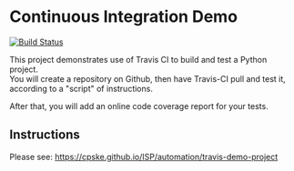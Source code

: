 Continuous Integration Demo
============================
[![Build Status](https://app.travis-ci.com/some-random-idiot/demo-pyci.svg?branch=main)](https://app.travis-ci.com/github/some-random-idiot/demo-pyci)

This project demonstrates use of Travis CI to build and test a Python project.  
You will create a repository on Github, then have Travis-CI pull and test it,
according to a "script" of instructions.

After that, you will add an online code coverage report for your tests.

## Instructions

Please see: https://cpske.github.io/ISP/automation/travis-demo-project

